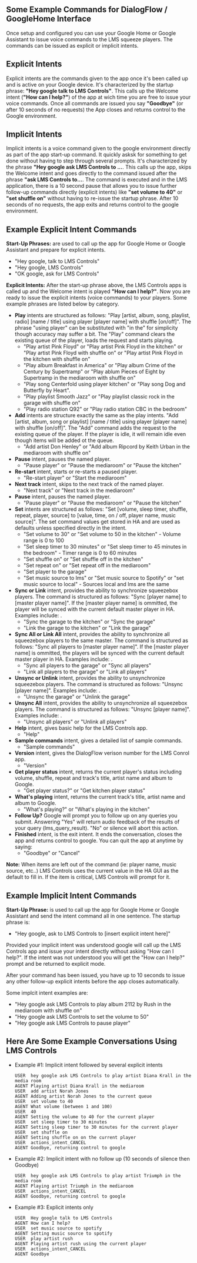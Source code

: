 ## Some Example Commands for DialogFlow / GoogleHome Interface
Once setup and configured you can use your Google Home or Google Assistant to issue voice commands to the LMS squeeze players.  The commands can be issued as explicit or implicit intents. 
## Explicit Intents
Explicit intents are the commands given to the app once it's been called up and is active on your Google device.  It's characterized by the startup phrase:  **"Hey google talk to LMS Controls"**.  This calls up the Welcome intent (**"How can I help?"**) of the app at wich time you are free to issue your voice commands.  Once all commands are issued you say **"Goodbye"** (or after 10 seconds of no requests) the App closes and returns control to the Google environment.
## Implicit Intents
Implicit intents is a voice command given to the google environment directly as part of the app start-up command.  It quickly asksk for something to get done without having to step through several prompts.  It's characterized by the phrase **"Hey google ask LMS Controls to ...**.  This calls up the app, skips the Welcome intent and goes directly to the command issued after the phrase **"ask LMS Controls to...**.  The command is executed and in the LMS application, there is a 10 second pause that allows you to issue further follow-up commands directly (explicit intents) like **"set volume to 40"** or **"set shuffle on"** without having to re-issue the startup phrase.  After 10 seconds of no requests, the app exits and returns control to the google environment.
## Example Explicit Intent Commands
**Start-Up Phrases:** are used to call up the app for Google Home or Google Assistant and prepare for explicit intents.
  - "Hey google, talk to LMS Controls"
  - "Hey google, LMS Controls"
  - "OK google, ask for LMS Controls"

**Explicit Intents:** After the start-up phrase above, the LMS Controls apps is called up and the Welcome intent is played **"How can I help?"**. Now you are ready to issue the explicit intents (voice commands) to your players. Some example phrases are listed below by category.
- **Play** intents are structured as follows:  "Play [artist, album, song, playlist, radio] [name / title] using player [player name] with shuffle [on/off]".  The phrase "using player" can be substituted with "in the" for simplicity though accuracy may suffer a bit.  The "Play" command clears the existing queue of the player, loads the request and starts playing.
  - "Play artist Pink Floyd" or "Play artist Pink Floyd in the kitchen" or "Play artist Pink Floyd with shuffle on" or "Play artist Pink Floyd in the kitchen with shuffle on"
  - "Play album Breakfast in America" or "Play album Crime of the Century by Supertramp" or "Play ablum Pieces of Eight by Supertramp in the mediaroom with shuffle on"
  - "Play song Centerfold using player kitchen" or "Play song Dog and Butterfly by Heart".
  - "Play playlist Smooth Jazz" or "Play playlist classic rock in the garage with shuffle on"
  - "Play radio station Q92" or "Play radio station CBC in the bedroom"
- **Add** intents are structure exactly the same as the play intents. "Add [artist, album, song or playlist] [name / title] using player [player name] with shuffle [on/off]".  The "Add" command adds the request to the existing queue of the player.  If the player is idle, it will remain idle even though items will be added ot the queue.
  - "Add artist Don Henley" or "Add album Ripcord by Keith Urban in the mediaroom with shuffle on"
- **Pause** intent, pauses the named player.
  - "Pause player" or "Pause the mediaroom" or "Pause the kitchen"
- **Re-start** intent, starts or re-starts a paused player.
  - "Re-start player" or "Start the mediaroom"
- **Next track** intent, skips to the next track of the named player.
  - "Next track" or "Next track in the mediaroom"
- **Pause** intent, pauses the named player.
  - "Pause player" or "Pause the mediaroom" or "Pause the kitchen"
- **Set** intents are structured as follows:  "Set [volume, sleep timer, shuffle, repeat, player, source] to [value, time, on / off, player name, music source]". The set command values get stored in HA and are used as defaults unless specified directly in the intent.
  - "Set volume to 30" or "Set volume to 50 in the kitchen" - Volume range is 0 to 100
  - "Set sleep timer to 30 minutes" or "Set sleep timer to 45 minutes in the bedroom" - Timer range is 0 to 60 minutes
  - "Set shuffle on" or "Set shuffle off in the kitchen"
  - "Set repeat on" or "Set repeat off in the mediaroom"
  - "Set player to the garage"
  - "Set music source to lms" or "Set music source to Spotify" or "set music source to local" - Sources local and lms are the same
- **Sync or Link** intent, provides the ability to synchronize squeezebox players.  The command is structured as follows:  "Sync [player name] to [master player name]". If the [master player name] is ommitted, the player will be synced with the current default master player in HA.  Examples include: .
  - "Sync the garage to the kitchen" or "Sync the garage"
  - "Link the garage to the kitchen" or "Link the garage"
- **Sync All or Link All** intent, provides the ability to synchronize all squeezebox players to the same master.  The command is structured as follows:  "Sync all players to [master player name]". If the [master player name] is ommitted, the players will be synced with the current default master player in HA.  Examples include: .
  - "Sync all players to the garage" or "Sync all players"
  - "Link all players to the garage" or "Link all players"
- **Unsync or Unlink** intent, provides the ability to unsynchronize squeezebox players.  The command is structured as follows:  "Unsync [player name]". Examples include: .
  - "Unsync the garage" or "Unlink the garage"
- **Unsync All** intent, provides the ability to unsynchronize all squeezebox players.  The command is structured as follows:  "Unsync [player name]". Examples include: .
  - "Unsync all players" or "Unlink all players"
- **Help** intent, gives basic help for the LMS Controls app.
  - "Help"
- **Sample commands** intent, gives a detailed list of sample commands.
  - "Sample commands"
- **Version** intent, gives the DialogFlow verison number for the LMS Conrol app.
  - "Version"
- **Get player status** intent, returns the current player's status including volume, shuffle, repeat and track's title, artist name and album to Google.
  - "Get player status?" or "Get kitchen player status"
- **What's playing** intent, returns the current track's title, artist name and album to Google.
  - "What's playing?" or "What's playing in the kitchen"
- **Follow Up?** Google will prompt you to follow up on any queries you submit.  Answering "Yes" will return audio feedback of the results of your query (lms_query_result).  "No" or silence will abort this action.
- **Finished** intent, is the exit intent.  It ends the conversation, closes the app and returns control to google.  You can quit the app at anytime by saying:
  - "Goodbye" or "Cancel"

**Note:**  When items are left out of the command (ie: player name, music source, etc..) LMS Controls uses the current value in the HA GUI as the default to fill in.  If the item is critical, LMS Controls will prompt for it.

## Example Implicit Intent Commands
**Start-Up Phrase:** is used to call up the app for Google Home or Google Assistant and send the intent command all in one sentence. The startup phrase is:

  - "Hey google, ask to LMS Controls to [insert explicit intent here]"

Provided your implicit intent was understood google will call up the LMS Controls app and issue your intent directly without asking "How can I help?". If the intent was not understood you will get the "How can I help?" prompt and be returned to explicit mode.

After your command has been issued, you have up to 10 seconds to issue any other follow-up explicit intents before the app closes automatically.

Some implcit intent examples are:
  - "Hey google ask LMS Controls to play album 2112 by Rush in the mediaroom with shuffle on"
  - "Hey google ask LMS Controls to set the volume to 50"
  - "Hey google ask LMS Controls to pause player"

## Here Are Some Example Conversations Using LMS Controls
- Example #1: Implicit intent followed by several explicit intents

      USER	hey google ask LMS Controls to play artist Diana Krall in the media room
      AGENT	Playing artist Diana Krall in the mediaroom
      USER	add artist Norah Jones
      AGENT	Adding artist Norah Jones to the current queue
      USER	set volume to 40
      AGENT	What volume (between 1 and 100)
      USER	40
      AGENT	Setting the volume to 40 for the current player
      USER	set sleep timer to 30 minutes
      AGENT	Setting sleep timer to 30 minutes for the current player
      USER	set shuffle on
      AGENT	Setting shuffle on on the current player
      USER	actions_intent_CANCEL
      AGENT	Goodbye, returning control to google

- Example #2: Implicit intent with no follow up (10 seconds of silence then Goodbye)

      USER	hey google ask LMS Controls to play artist Triumph in the media room
      AGENT	Playing artist Triumph in the mediaroom
      USER	actions_intent_CANCEL
      AGENT	Goodbye, returning control to google

- Example #3: Explicit intents only

      USER	Hey google talk to LMS Controls
      AGENT	How can I help?
      USER	set music source to spotify
      AGENT	Setting music source to spotify
      USER	play artist rush
      AGENT	Playing artist rush using the current player
      USER	actions_intent_CANCEL
      AGENT	Goodbye
  
